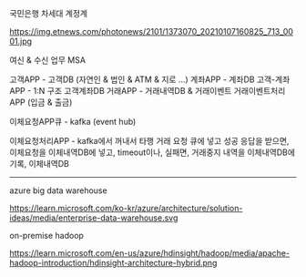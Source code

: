 국민은행 차세대 계정계

https://img.etnews.com/photonews/2101/1373070_20210107160825_713_0001.jpg

여신 & 수신 업무 MSA

고객APP - 고객DB (자연인 & 법인 & ATM & 지로 ...)
계좌APP - 계좌DB
고객-계좌APP - 1:N 구조 고객계좌DB
거래APP - 거래내역DB & 거래이벤트
거래이벤트처리APP (입금 & 출금)


이체요청APP큐 - kafka (event hub)

이체요청처리APP - kafka에서 꺼내서 타행 거래 요청 큐에 넣고 성공 응답을 받으면, 이체요청을 이체내역DB에 넣고, 
               timeout이나, 실패면, 거래중지 내역을 이체내역DB에 기록, 
이체내역DB 






---------------------

azure big data warehouse

https://learn.microsoft.com/ko-kr/azure/architecture/solution-ideas/media/enterprise-data-warehouse.svg


on-premise hadoop

https://learn.microsoft.com/en-us/azure/hdinsight/hadoop/media/apache-hadoop-introduction/hdinsight-architecture-hybrid.png

